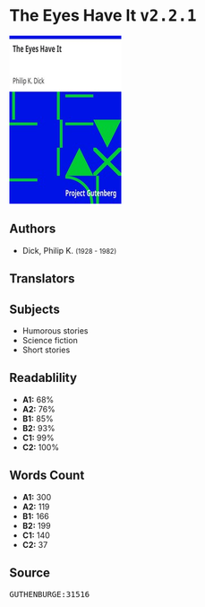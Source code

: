 # The Eyes Have It <kbd>v2.2.1</kbd>

![](./cover.medium.jpg "")

## Authors


 - Dick, Philip K. <small>(1928 - 1982)</small>

## Translators



## Subjects


 - Humorous stories
 - Science fiction
 - Short stories

## Readablility


 - **A1:** 68%
 - **A2:** 76%
 - **B1:** 85%
 - **B2:** 93%
 - **C1:** 99%
 - **C2:** 100%

## Words Count


 - **A1:** 300
 - **A2:** 119
 - **B1:** 166
 - **B2:** 199
 - **C1:** 140
 - **C2:** 37

## Source


<kbd>GUTHENBURGE:31516</kbd>
